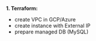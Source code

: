 
**1. Terraform:**

  - create VPC in GCP/Azure	
  - create instance with External IP	
  - prepare managed DB (MySQL)	
